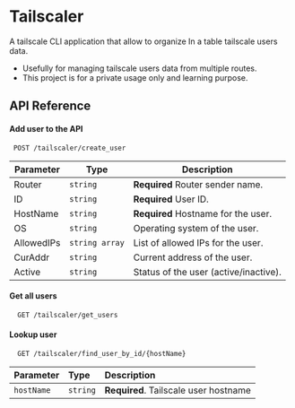 # Tailscaler

A tailscale CLI application that allow to organize In a table tailscale users data.
* Usefully for managing tailscale users data from multiple routes.
* This project is for a private usage only and learning purpose.

## API Reference

#### Add user to the API

```http
 POST /tailscaler/create_user
```

| Parameter      | Type    | Description                          |
|------------|---------|--------------------------------------|
| Router     | `string`  | **Required** Router sender name.                  |
| ID         | `string`  | **Required** User ID.                             |
| HostName   | `string`  | **Required** Hostname for the user.               |
| OS         | `string`  | Operating system of the user.        |
| AllowedIPs | `string array`   | List of allowed IPs for the user.    |
| CurAddr    | `string`  | Current address of the user.         |
| Active     | `string`  | Status of the user (active/inactive).|


#### Get all users

```http
  GET /tailscaler/get_users
```

#### Lookup user

```http
  GET /tailscaler/find_user_by_id/{hostName}
```

| Parameter | Type     | Description                       |
| :-------- | :------- | :-------------------------------- |
| `hostName`      | `string` | **Required**. Tailscale user hostname |
